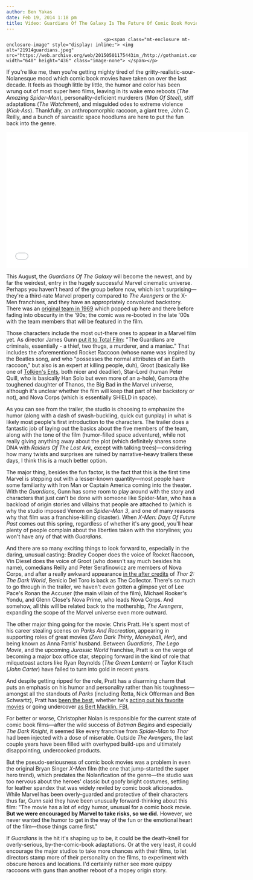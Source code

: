 ```yaml
---
author: Ben Yakas
date: Feb 19, 2014 1:18 pm
title: Video: Guardians Of The Galaxy Is The Future Of Comic Book Movies (If We're Lucky)
---
```


	
										<p><span class="mt-enclosure mt-enclosure-image" style="display: inline;"> <img alt="21914guardians.jpeg" src="https://web.archive.org/web/20150501175443im_/http://gothamist.com/attachments/byakas/21914guardians.jpeg" width="640" height="436" class="image-none"> </span></p>

<p>If you&apos;re like me, then you&apos;re getting mighty tired of the gritty-realistic-sour-Nolanesque mood which comic book movies have taken on over the last decade. It feels as though little by little, the humor and color has been wrung out of most super hero films, leaving in its wake emo reboots (<em>The Amazing Spider-Man</em>), personality-deficient murderers (<em>Man Of Steel</em>), stiff adaptations (<em>The Watchmen</em>), and misguided odes to extreme violence (<em>Kick-Ass</em>). Thankfully, an anthropomorphic raccoon, a giant tree, John C. Reilly, and a bunch of sarcastic space hoodlums are here to put the fun back into the genre.</p>

<p><iframe width="640" height="360" src="//web.archive.org/web/20150501175443if_/http://www.youtube.com/embed/pTZ2Tp9yXyM" frameborder="0" allowfullscreen></iframe></p>

<p>This August, the <em>Guardians Of The Galaxy</em> will become the newest, and by far the weirdest, entry in the hugely successful Marvel cinematic universe. Perhaps you haven&apos;t heard of the group before now, which isn&apos;t surprising&#x2014;they&apos;re a third-rate Marvel property compared to <em>The Avengers</em> or the X-Men franchises, and they have an appropriately convoluted backstory. There was an <a href="https://web.archive.org/web/20150501175443/http://en.wikipedia.org/wiki/Guardians_of_the_Galaxy_(1969_team)">original team in 1969</a> which popped up here and there before fading into obscurity in the &apos;90s; the comic was re-booted in the late &apos;00s with the team members that will be featured in the film.</p>

<p>Those characters include the most out-there ones to appear in a Marvel film yet. As director James Gunn <a href="https://web.archive.org/web/20150501175443/http://www.totalfilm.com/features/guardians-of-the-galaxy-james-gunn-s-trailer-breakdown">put it to Total Film</a>: &quot;The Guardians are criminals, essentially - a thief, two thugs, a murderer, and a maniac.&quot; That includes the aforementioned Rocket Raccoon (whose name was inspired by the Beatles song, and who &quot;possesses the normal attributes of an Earth raccoon,&quot; but also is an expert at killing people, duh), Groot (basically like one of <a href="https://web.archive.org/web/20150501175443/http://en.wikipedia.org/wiki/Ent">Tolkien&apos;s Ents</a>, both nicer and deadlier), Star-Lord (human Peter Quill, who is basically Han Solo but even more of an a-hole), Gamora (the toughened daughter of Thanos, the Big Bad in the Marvel universe, although it&apos;s unclear whether the film will keep that part of her backstory or not), and Nova Corps (which is essentially SHIELD in space).</p>

<p>As you can see from the trailer, the studio is choosing to emphasize the humor (along with a dash of swash-buckling, quick cut gunplay) in what is likely most people&apos;s first introduction to the characters. The trailer does a fantastic job of laying out the basics about the five members of the team, along with the tone of the film (humor-filled space adventure), while not really giving anything away about the plot (which definitely shares some DNA with <em>Raiders Of The Lost Ark</em>, except with talking trees)&#x2014;considering how many twists and surprises are ruined by narrative-heavy trailers these days, I think this is a much better option.</p>

<p>The major thing, besides the fun factor, is the fact that this is the first time Marvel is stepping out with a lesser-known quantity&#x2014;most people have some familiarity with Iron Man or Captain America coming into the theater. With the <em>Guardians</em>, Gunn has some room to play around with the story and characters that just can&apos;t be done with someone like Spider-Man, who has a backload of origin stories and villains that people are attached to (which is why the studio imposed Venom on <em>Spider-Man 3</em>, and one of many reasons why that film was a franchise-killing disaster). When <em>X-Men: Days Of Future Past</em> comes out this spring, regardless of whether it&apos;s any good, you&apos;ll hear plenty of people complain about the liberties taken with the storylines; you won&apos;t have any of that with <em>Guardians</em>.</p>

<p>And there are so many exciting things to look forward to, especially in the daring, unusual casting: Bradley Cooper does the voice of Rocket Raccoon, Vin Diesel does the voice of Groot (who doesn&apos;t say much besides his name), comedians Reilly and Peter Serafinowicz are members of Nova Corps, and after a really awkward appearance <a href="https://web.archive.org/web/20150501175443/http://www.youtube.com/watch?v=_pOpFTjOOqU">in the after credits</a> of <em>Thor 2: The Dark World</em>, Benicio Del Toro is back as The Collector. There&apos;s so much to go through in the trailer, we haven&apos;t even gotten a glimpse yet of Lee Pace&apos;s Ronan the Accuser (the main villain of the film), Michael Rooker&apos;s Yondu, and Glenn Close&apos;s Nova Prime, who leads Nova Corps. And somehow, all this will be related back to the mothership, <em>The Avengers</em>, expanding the scope of the Marvel universe even more outward.</p>

<p>The other major thing going for the movie: Chris Pratt. He&apos;s spent most of his career stealing scenes on <em>Parks And Recreation</em>, appearing in supporting roles of great movies (<em>Zero Dark Thirty</em>, <em>Moneyball</em>, <em>Her</em>), and being known as Anna Farris&apos; husband. Between <em>Guardians</em>, <em>The Lego Movie</em>, and the upcoming <em>Jurassic World</em> franchise, Pratt is on the verge of becoming a major box office star, stepping forward in the kind of role that milquetoast actors like Ryan Reynolds (<em>The Green Lantern</em>) or Taylor Kitsch (<em>John Carter</em>) have failed to turn into gold in recent years. </p>

<p>And despite getting ripped for the role, Pratt has a disarming charm that puts an emphasis on his humor and personality rather than his toughness&#x2014;amongst all the standouts of <em>Parks</em> (including Retta, Nick Offerman and Ben Schwartz), Pratt has <a href="https://web.archive.org/web/20150501175443/http://www.youtube.com/watch?v=AkFs3YzxN_E">been the best</a>, whether he&apos;s <a href="https://web.archive.org/web/20150501175443/http://www.youtube.com/watch?v=1N2jRPRyKWg">acting out his favorite movies</a> or going undercover <a href="https://web.archive.org/web/20150501175443/http://www.youtube.com/watch?v=ySptysWzA-Y">as Bert Macklin, FBI.</a></p>

<p>For better or worse, Christopher Nolan is responsible for the current state of comic book films&#x2014;after the wild success of <em>Batman Begins</em> and especially <em>The Dark Knight</em>, it seemed like every franchise from <em>Spider-Man</em> to <em>Thor</em> had been injected with a dose of miserable. Outside <em>The Avengers</em>, the last couple years have been filled with overhyped build-ups and ultimately disappointing, undercooked products. </p>

<p>But the pseudo-seriousness of comic book movies was a problem in even the original Bryan Singer <em>X-Men</em> film (the one that jump-started the super hero trend), which predates the Nolanfication of the genre&#x2014;the studio was too nervous about the heroes&apos; classic but goofy bright costumes, settling for leather spandex that was widely reviled by comic book aficionados. While Marvel has been overly-guarded and protective of their characters thus far, Gunn said they have been unusually forward-thinking about this film: &quot;The movie has a lot of edgy humor, unusual for a comic book movie. <strong>But we were encouraged by Marvel to take risks, so we did.</strong> However, we never wanted the humor to get in the way of the fun or the emotional heart of the film&#x2014;those things came first.&quot; </p>

<p>If <em>Guardians</em> is the hit it&apos;s shaping up to be, it could be the death-knell for overly-serious, by-the-comic-book adaptations. Or at the very least, it could encourage the major studios to take more chances with their films, to let directors stamp more of their personality on the films, to experiment with obscure heroes and locations. I&apos;d certainly rather see more quippy raccoons with guns than another reboot of a mopey origin story.</p>					
										
									
				